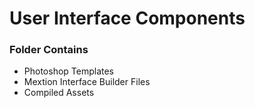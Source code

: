 # User Interface Components

### Folder Contains
* Photoshop Templates
* Mextion Interface Builder Files
* Compiled Assets